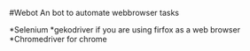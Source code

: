 #Webot
An  bot to automate webbrowser tasks

*Selenium 
*gekodriver if you are using firfox as a web browser
*Chromedriver for chrome

